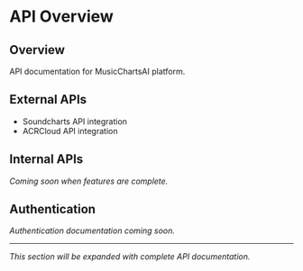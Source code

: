 # API Overview

## Overview

API documentation for MusicChartsAI platform.

## External APIs

- Soundcharts API integration
- ACRCloud API integration

## Internal APIs

*Coming soon when features are complete.*

## Authentication

*Authentication documentation coming soon.*

---

*This section will be expanded with complete API documentation.*
